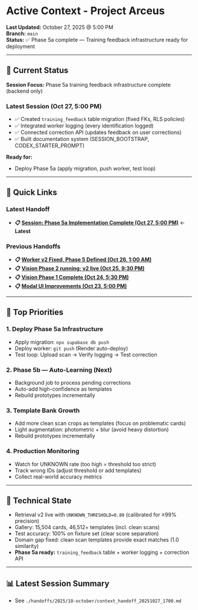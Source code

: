 # Active Context - Project Arceus

**Last Updated:** October 27, 2025 @ 5:00 PM  
**Branch:** `main`  
**Status:** ✅ Phase 5a complete — Training feedback infrastructure ready for deployment

---

## 🎯 Current Status

**Session Focus:** Phase 5a training feedback infrastructure complete (backend only)

### Latest Session (Oct 27, 5:00 PM)
- ✅ Created `training_feedback` table migration (fixed FKs, RLS policies)
- ✅ Integrated worker logging (every identification logged)
- ✅ Connected correction API (updates feedback on user corrections)
- ✅ Built documentation system (SESSION_BOOTSTRAP, CODEX_STARTER_PROMPT)

**Ready for:**
- Deploy Phase 5a (apply migration, push worker, test loop)

---

## 📖 Quick Links

### Latest Handoff
- **📋 [Session: Phase 5a Implementation Complete (Oct 27, 5:00 PM)](./handoffs/2025/10-october/context_handoff_20251027_1700.md)** ← **Latest**

### Previous Handoffs
- **📋 [Worker v2 Fixed, Phase 5 Defined (Oct 26, 1:00 AM)](./handoffs/2025/10-october/context_handoff_20251026_0100.md)**
- **📋 [Vision Phase 2 running; v2 live (Oct 25, 9:30 PM)](./handoffs/2025/10-october/context_handoff_20251025_2130.md)**
- **📋 [Vision Phase 1 Complete (Oct 24, 5:30 PM)](./handoffs/2025/10-october/context_handoff_20251024_1730.md)**
- **📋 [Modal UI Improvements (Oct 23, 5:00 PM)](./handoffs/2025/10-october/context_handoff_20251023_1700.md)**

---

## 🔴 Top Priorities

### 1. Deploy Phase 5a Infrastructure
- Apply migration: `npx supabase db push`
- Deploy worker: `git push` (Render auto-deploy)
- Test loop: Upload scan → Verify logging → Test correction

### 2. Phase 5b — Auto-Learning (Next)
- Background job to process pending corrections
- Auto-add high-confidence as templates
- Rebuild prototypes incrementally

### 3. Template Bank Growth
- Add more clean scan crops as templates (focus on problematic cards)
- Light augmentation: photometric + blur (avoid heavy distortion)
- Rebuild prototypes incrementally

### 4. Production Monitoring
- Watch for UNKNOWN rate (too high = threshold too strict)
- Track wrong IDs (adjust threshold or add templates)
- Collect real-world accuracy metrics

---

## 🔧 Technical State
- Retrieval v2 live with `UNKNOWN_THRESHOLD=0.80` (calibrated for ≥99% precision)
- Gallery: 15,504 cards, 46,512+ templates (incl. clean scans)
- Test accuracy: 100% on fixture set (clear score separation)
- Domain gap fixed: clean scan templates provide exact matches (1.0 similarity)
- **Phase 5a ready:** `training_feedback` table + worker logging + correction API

---

## 📊 Latest Session Summary
- See `./handoffs/2025/10-october/context_handoff_20251027_1700.md`
